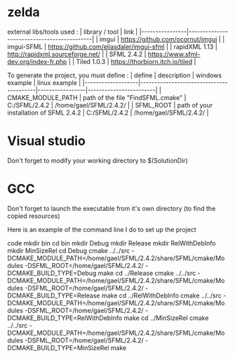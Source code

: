 # zelda

external libs/tools used :
| library / tool | link                                       |
|----------------|--------------------------------------------|
| imgui          | <https://github.com/ocornut/imgui>         |
| imgui-SFML     | <https://github.com/eliasdaler/imgui-sfml> |
| rapidXML 1.13  | <http://rapidxml.sourceforge.net/>         |
| SFML 2.4.2     | <https://www.sfml-dev.org/index-fr.php>    |
| Tiled 1.0.3    | <https://thorbjorn.itch.io/tiled>          |

To generate the project, you must define :
| define            | description                             | windows example | linux example          |
|-------------------|-----------------------------------------|-----------------|------------------------|
| CMAKE_MODULE_PATH | path of the file "FindSFML.cmake"       | C:/SFML/2.4.2   | /home/gael/SFML/2.4.2/ |
| SFML_ROOT         | path of your installation of SFML 2.4.2 | C:/SFML/2.4.2   | /home/gael/SFML/2.4.2/ |

# Visual studio

Don't forget to modify your working directory to $(SolutionDir)

# GCC

Don't forget to launch the executable from it's own directory (to find the copied resources)

Here is an example of the command line I do to set up the project

code
    mkdir bin
    cd bin
    mkdir Debug
    mkdir Release
    mkdir RelWithDebInfo
    mkdir MinSizeRel
    cd Debug
    cmake ../../src -DCMAKE_MODULE_PATH=/home/gael/SFML/2.4.2/share/SFML/cmake/Modules -DSFML_ROOT=/home/gael/SFML/2.4.2/ -DCMAKE_BUILD_TYPE=Debug
    make
    cd ../Release
    cmake ../../src -DCMAKE_MODULE_PATH=/home/gael/SFML/2.4.2/share/SFML/cmake/Modules -DSFML_ROOT=/home/gael/SFML/2.4.2/ -DCMAKE_BUILD_TYPE=Release
    make
    cd ../RelWithDebInfo
    cmake ../../src -DCMAKE_MODULE_PATH=/home/gael/SFML/2.4.2/share/SFML/cmake/Modules -DSFML_ROOT=/home/gael/SFML/2.4.2/ -DCMAKE_BUILD_TYPE=RelWithDebInfo
    make
    cd ../MinSizeRel
    cmake ../../src -DCMAKE_MODULE_PATH=/home/gael/SFML/2.4.2/share/SFML/cmake/Modules -DSFML_ROOT=/home/gael/SFML/2.4.2/ -DCMAKE_BUILD_TYPE=MinSizeRel
    make
